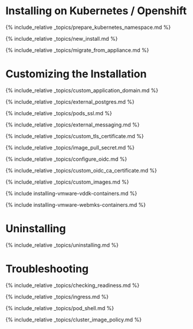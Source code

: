 ---
---

# Installing on Kubernetes / Openshift

{% include_relative _topics/prepare_kubernetes_namespace.md %}

{% include_relative _topics/new_install.md %}

{% include_relative _topics/migrate_from_appliance.md %}

# Customizing the Installation

{% include_relative _topics/custom_application_domain.md %}

{% include_relative _topics/external_postgres.md %}

{% include_relative _topics/pods_ssl.md %}

{% include_relative _topics/external_messaging.md %}

{% include_relative _topics/custom_tls_certificate.md %}

{% include_relative _topics/image_pull_secret.md %}

{% include_relative _topics/configure_oidc.md %}

{% include_relative _topics/custom_oidc_ca_certificate.md %}

{% include_relative _topics/custom_images.md %}

{% include installing-vmware-vddk-containers.md %}

{% include installing-vmware-webmks-containers.md %}

# Uninstalling

{% include_relative _topics/uninstalling.md %}

# Troubleshooting

{% include_relative _topics/checking_readiness.md %}

{% include_relative _topics/ingress.md %}

{% include_relative _topics/pod_shell.md %}

{% include_relative _topics/cluster_image_policy.md %}
